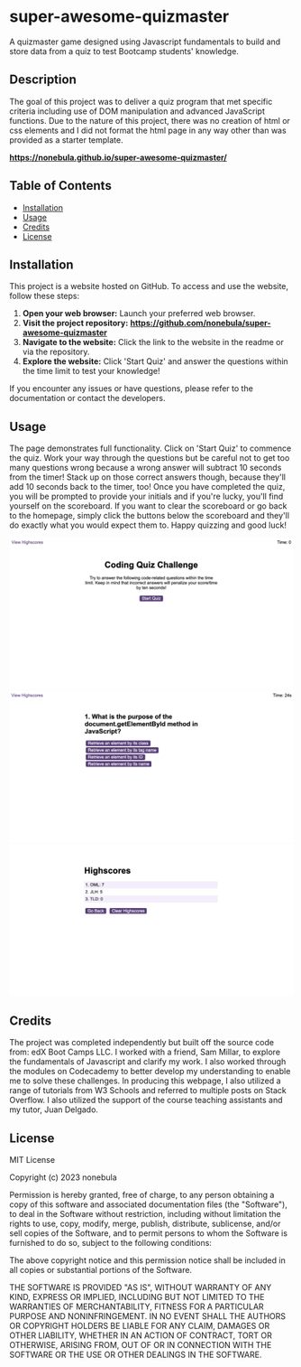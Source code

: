# super-awesome-quizmaster
A quizmaster game designed using Javascript fundamentals to build and store data from a quiz to test Bootcamp students' knowledge.

## Description 
The goal of this project was to deliver a quiz program that met specific criteria including use of DOM manipulation and advanced JavaScript functions. Due to the nature of this project, there was no creation of html or css elements and I did not format the html page in any way other than was provided as a starter template. 

**https://nonebula.github.io/super-awesome-quizmaster/**

## Table of Contents

* [Installation](#installation)
* [Usage](#usage)
* [Credits](#credits)
* [License](#license)


## Installation
This project is a website hosted on GitHub. To access and use the website, follow these steps:

1. **Open your web browser:** Launch your preferred web browser.
2. **Visit the project repository:** **https://github.com/nonebula/super-awesome-quizmaster**
3. **Navigate to the website:** Click the link to the website in the readme or via the repository.
4. **Explore the website:** Click 'Start Quiz' and answer the questions within the time limit to test your knowledge!

If you encounter any issues or have questions, please refer to the documentation or contact the developers.

## Usage 
The page demonstrates full functionality. Click on 'Start Quiz' to commence the quiz. Work your way through the questions but be careful not to get too many questions wrong because a wrong answer will subtract 10 seconds from the timer! Stack up on those correct answers though, because they'll add 10 seconds back to the timer, too! Once you have completed the quiz, you will be prompted to provide your initials and if you're lucky, you'll find yourself on the scoreboard. If you want to clear the scoreboard or go back to the homepage, simply click the buttons below the scoreboard and they'll do exactly what you would expect them to. Happy quizzing and good luck! 

![Website Screenshot 1 - Homepage](./assets/images/home.png)
![Website Screenshot 2 - Question](./assets/images/question.png)
![Website Screenshot 3 - Scoreboard](./assets/images/highscores.png)

## Credits

The project was completed independently but built off the source code from: edX Boot Camps LLC. I worked with a friend, Sam Millar, to explore the fundamentals of Javascript and clarify my work. I also worked through the modules on Codecademy to better develop my understanding to enable me to solve these challenges. In producing this webpage, I also utilized a range of tutorials from W3 Schools and referred to multiple posts on Stack Overflow. I also utilized the support of the course teaching assistants and my tutor, Juan Delgado.

## License

MIT License

Copyright (c) 2023 nonebula

Permission is hereby granted, free of charge, to any person obtaining a copy
of this software and associated documentation files (the "Software"), to deal
in the Software without restriction, including without limitation the rights
to use, copy, modify, merge, publish, distribute, sublicense, and/or sell
copies of the Software, and to permit persons to whom the Software is
furnished to do so, subject to the following conditions:

The above copyright notice and this permission notice shall be included in all
copies or substantial portions of the Software.

THE SOFTWARE IS PROVIDED "AS IS", WITHOUT WARRANTY OF ANY KIND, EXPRESS OR
IMPLIED, INCLUDING BUT NOT LIMITED TO THE WARRANTIES OF MERCHANTABILITY,
FITNESS FOR A PARTICULAR PURPOSE AND NONINFRINGEMENT. IN NO EVENT SHALL THE
AUTHORS OR COPYRIGHT HOLDERS BE LIABLE FOR ANY CLAIM, DAMAGES OR OTHER
LIABILITY, WHETHER IN AN ACTION OF CONTRACT, TORT OR OTHERWISE, ARISING FROM,
OUT OF OR IN CONNECTION WITH THE SOFTWARE OR THE USE OR OTHER DEALINGS IN THE
SOFTWARE.